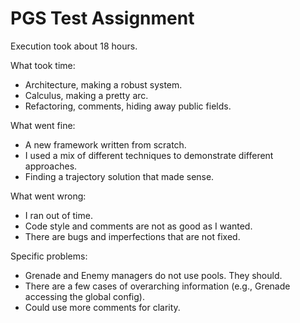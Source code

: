# PGS Test Assignment

Execution took about 18 hours.

What took time:
* Architecture, making a robust system.
* Calculus, making a pretty arc.
* Refactoring, comments, hiding away public fields.

What went fine:
* A new framework written from scratch.
* I used a mix of different techniques to demonstrate different approaches.
* Finding a trajectory solution that made sense.

What went wrong:
* I ran out of time.
* Code style and comments are not as good as I wanted.
* There are bugs and imperfections that are not fixed.

Specific problems:
* Grenade and Enemy managers do not use pools. They should.
* There are a few cases of overarching information (e.g., Grenade accessing the global config).
* Could use more comments for clarity.
